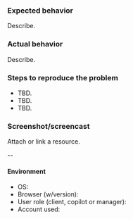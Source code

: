 ### Expected behavior
Describe.

### Actual behavior
Describe.

### Steps to reproduce the problem
- TBD.
- TBD.
- TBD.

### Screenshot/screencast
Attach or link a resource.

--

#### Environment
- OS:
- Browser (w/version):
- User role (client, copilot or manager):
- Account used: 

